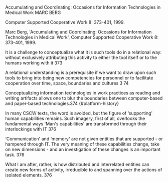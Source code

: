 ﻿Accumulating and Coordinating: Occasions for Information Technologies in Medical Work
MARC BERG

Computer Supported Cooperative Work 8: 373-401, 1999.

Marc Berg, 'Accumulating and Coordinating: Occasions for Information Technologies in Medical Work', Computer Supported Cooperative Work 8: 373-401, 1999.

It is a challenge to conceptualize what it is such tools do in a relational way: without exclusively attributing this activity to either the tool itself or to the humans working with it 373

A relational understanding is a prerequisite if we want to draw upon such tools to bring into being new competencies for personnel or to facilitate cooperation over time, space, boundaries and cultures 3 74

Conceptualizing information technologies in work practices as reading and writing artifacts allows one to blur the boundaries between computer-based and paper-based technologies.374 {#platform-history}

In many CSCW texts, the word is avoided, but the figure of ‘supporting' human capabilities remains. Such imagery, first of all, overlooks the fundamental ways 'Man's capabilities' are transformed through their interlockings with IT 376

‘Communication' and ‘memory' are not given entities that are supported - or hampered through IT. The very meaning of these capabilities change, take on new dimensions - and an investigation of these changes is an important task. 376

What I am after, rather, is how distributed and interrelated entities can create new forms of activity, irreducible to and spanning over the actions of isolated elements. 376


